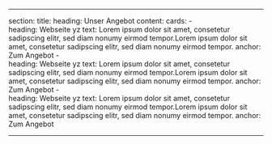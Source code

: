 ---

section: 
    title:
        heading: Unser Angebot 
    content: 
        cards: 
            -   
                heading: Webseite yz
                text: Lorem ipsum dolor sit amet, consetetur sadipscing elitr, sed diam nonumy eirmod tempor.Lorem ipsum dolor sit amet, consetetur sadipscing elitr, sed diam nonumy eirmod tempor.
                anchor: Zum Angebot
            -   
                heading: Webseite yz
                text: Lorem ipsum dolor sit amet, consetetur sadipscing elitr, sed diam nonumy eirmod tempor.Lorem ipsum dolor sit amet, consetetur sadipscing elitr, sed diam nonumy eirmod tempor.
                anchor: Zum Angebot
            -   
                heading: Webseite yz
                text: Lorem ipsum dolor sit amet, consetetur sadipscing elitr, sed diam nonumy eirmod tempor.Lorem ipsum dolor sit amet, consetetur sadipscing elitr, sed diam nonumy eirmod tempor.
                anchor: Zum Angebot
              
---
